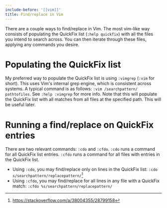 ```yaml
---
include-before: '[[vim]]'
title: Find/replace in Vim
---
```


There are a couple ways to find/replace in Vim. The most vim-like way consists of populating the QuickFix list (`:help quickfix`) with all the files you intend to search across. You can then iterate through these files, applying any commands you desire.

# Populating the QuickFix list

My preferred way to populate the QuickFix list is using `:vimgrep` (`:vim` for short). This uses Vim's internal grep engine, which is consistent across systems. A typical command is as follows: `:vim /searchpattern/ pathtofiles`. See `:help :vimgrep` for more info. Note that this will populate the QuickFix list with all matches from all files at the specified path. This will be useful later.

# Running a find/replace on QuickFix entries

There are two relevant commands: `:cdo` and `:cfdo`. `:cdo` runs a command for all QuickFix list entries. `:cfdo` runs a command for all files with entries in the QuickFix list. 

- Using `:cdo`, you may find/replace only on lines in the QuickFix list: `:cdo s/searchpattern/replacepattern/`[^1]
- Using `:cfdo`, you may find/replace for all lines in any file with a QuickFix match: `:cfdo %s/searchpattern/replacepattern/`

[^1]: <https://stackoverflow.com/a/38004355/28799158>
